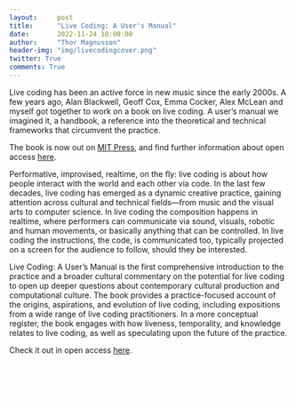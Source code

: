 ```yaml
---
layout:     post
title:      "Live Coding: A User's Manual"
date:       2022-11-24 18:00:00
author:     "Thor Magnusson"
header-img: "img/livecodingcover.png"
twitter: True
comments: True
---
```


Live coding has been an active force in new music since the early 2000s. A few years ago, Alan Blackwell, Geoff Cox, Emma Cocker, Alex McLean and myself got together to work on a book on live coding. A user’s manual we imagined it, a handbook, a reference into the theoretical and technical frameworks that circumvent the practice.

The book is now out on <a href="https://mitpress.mit.edu/9780262544818/live-coding/">MIT Press</a>, and find further information about open access <a href="https://livecodingbook.toplap.org">here</a>.

Performative, improvised, realtime, on the fly: live coding is about how people interact with the world and each other via code. In the last few decades, live coding has emerged as a dynamic creative practice, gaining attention across cultural and technical fields—from music and the visual arts to computer science. In live coding the composition happens in realtime, where performers can communicate via sound, visuals, robotic and human movements, or basically anything that can be controlled. In live coding the instructions, the code, is communicated too, typically projected on a screen for the audience to follow, should they be interested.

Live Coding: A User’s Manual is the first comprehensive introduction to the practice and a broader cultural commentary on the potential for live coding to open up deeper questions about contemporary cultural production and computational culture. The book provides a practice-focused account of the origins, aspirations, and evolution of live coding, including expositions from a wide range of live coding practitioners. In a more conceptual register, the book engages with how liveness, temporality, and knowledge relates to live coding, as well as speculating upon the future of the practice. 

Check it out in open access <a href="https://livecodingbook.toplap.org">here</a>.












<br><br>
<font color="#FFFFFF">(c) 2016-2022 &THORN;&oacute;rhallur Magn&uacute;sson, Thorhallur Magnusson, Thor Magnusson</font>
